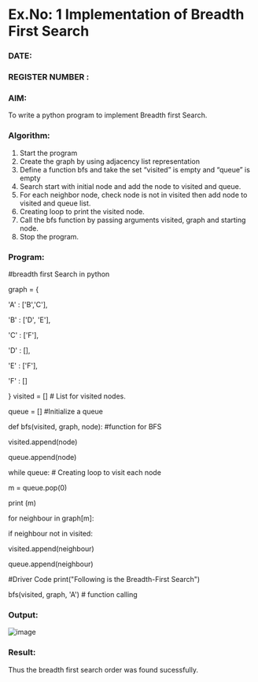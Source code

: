 # Ex.No: 1  Implementation of Breadth First Search 
### DATE:                                                                            
### REGISTER NUMBER : 
### AIM: 
To write a python program to implement Breadth first Search. 
### Algorithm:
1. Start the program
2. Create the graph by using adjacency list representation
3. Define a function bfs and take the set “visited” is empty and “queue” is empty
4. Search start with initial node and add the node to visited and queue.
5. For each neighbor node, check node is not in visited then add node to visited and queue list.
6.  Creating loop to print the visited node.
7.   Call the bfs function by passing arguments visited, graph and starting node.
8.   Stop the program.
### Program:
#breadth first Search in python

graph = {

'A' : ['B','C'],

'B' : ['D', 'E'],

'C' : ['F'],

'D' : [],

'E' : ['F'],

'F' : []

} visited = [] # List for visited nodes.

queue = [] #Initialize a queue

def bfs(visited, graph, node): #function for BFS

visited.append(node)

queue.append(node)

while queue: # Creating loop to visit each node

m = queue.pop(0)

print (m)

for neighbour in graph[m]:

if neighbour not in visited:

visited.append(neighbour)

queue.append(neighbour)

#Driver Code print("Following is the Breadth-First Search")

bfs(visited, graph, 'A') # function calling










### Output:
![image](https://github.com/user-attachments/assets/5db29d3e-be85-4c68-9563-5ff77ef71882)



### Result:
Thus the breadth first search order was found sucessfully.
